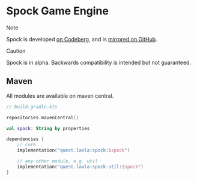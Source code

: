 # Spock Game Engine

> [!NOTE]
> Spock is developed [on Codeberg](https://codeberg.org/Laxystem/Spock), and is [mirrored on GitHub](https://GitHub.com/Laxystem/Spock).

> [!CAUTION]
> Spock is in alpha.
> Backwards compatibility is intended but not guaranteed.

## Maven

All modules are available on maven central.

<!-- TODO: support snapshot repo, separate release.yml to pages and publish jobs and move maven central secrets to another env -->

```kotlin
// build.gradle.kts

repositories.mavenCentral()

val spock: String by properties

dependencies {
	// core
	implementation("quest.laxla:spock:$spock")

	// any other module, e.g. util
	implementation("quest.laxla:spock-util:$spock")
}
```

